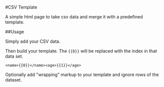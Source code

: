 #CSV Template

A simple html page to take csv data and merge it with a predefined template.

##Usage

Simply add your CSV data.

Then build your template. The `{{0}}` will be replaced with the index in that data set.

`<name>{{0}}</name><age>{{1}}</age>`

Optionally add "wrapping" markup to your template and ignore rows of the dataset.